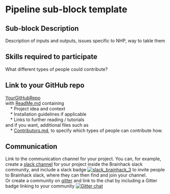 # Pipeline sub-block template

## Sub-block Description
Description of inputs and outputs, issues specific to NHP, way to takle them

## Skills required to participate
What different types of people could contribute?

## Link to your GitHub repo
[YourGitHubRepo](https://github.com/yourUserName/yourRepo)  
    with [ReadMe.md](https://mozilla.github.io/open-leadership-training-series/articles/opening-your-project/write-a-great-project-readme/) containing  
        &nbsp;&nbsp;&nbsp;&nbsp;* Project idea and context  
        &nbsp;&nbsp;&nbsp;&nbsp;* Installation guidelines if applicable  
        &nbsp;&nbsp;&nbsp;&nbsp;* Links to further reading / tutorials  
    and if you want, additional files such as  
        &nbsp;&nbsp;&nbsp;&nbsp;* [Contributors.md](https://mozilla.github.io/open-leadership-training-series/articles/building-communities-of-contributors/write-contributor-guidelines/), to specify which types of people can contribute how.

## Communication
Link to the communication channel for your project. You can, for example, create a [slack channel](https://brainhack-slack-invite.herokuapp.com/) for your project inside the Brainhack slack community, and include a slack badge [![slack_brainhack_3](https://user-images.githubusercontent.com/6297454/47951457-5b37b780-df61-11e8-9d77-7b5a4c7af875.png)](https://brainhack-slack-invite.herokuapp.com/) to invite people to Brainhack slack, where they can then find and join your channel.  
Or create a community on [gitter](https://gitter.im/) and link to the chat by including a Gitter badge linking to your community 
[![Gitter chat](https://badges.gitter.im/gitterHQ/gitter.png)](https://gitter.im/yourRoom/Lobby#)







